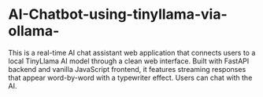 # AI-Chatbot-using-tinyllama-via-ollama-
This is a real-time AI chat assistant web application that connects users to a local TinyLlama AI model through a clean web interface. Built with FastAPI backend and vanilla JavaScript frontend, it features streaming responses that appear word-by-word with a typewriter effect. Users can chat with the AI.
